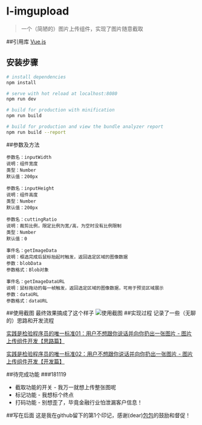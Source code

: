 # l-imgupload

> 一个（简陋的）图片上传组件，实现了图片随意截取

##引用库
[Vue.js][1]

## 安装步骤

``` bash
# install dependencies
npm install

# serve with hot reload at localhost:8080
npm run dev

# build for production with minification
npm run build

# build for production and view the bundle analyzer report
npm run build --report
```
##参数及方法
```
参数名：inputWidth
说明：组件宽度
类型：Number
默认值：200px

参数名：inputHeight
说明：组件高度
类型：Number
默认值：200px

参数名：cuttingRatio
说明：裁剪比例，限定比例为宽/高，为空时没有比例限制
类型：Number
默认值：0

事件名：getImageData
说明：框选完成后鼠标抬起时触发，返回选定区域的图像数据
参数：blobData
参数格式：Blob对象

事件名：getImageDataURL
说明：鼠标拖动的每一帧触发，返回选定区域的图像数据，可用于预览区域展示
参数：dataURL
参数格式：dataURL
```
##使用截图
最终效果搞成了这个样子
![使用截图][2]
##实现过程
记录了一些（无聊的）思路和开发流程

[实践是检验程序员的唯一标准01：用户不想跟你说话并向你扔出一张图片 - 图片上传组件开发【思路篇】][3]

[实践是检验程序员的唯一标准02：用户不想跟你说话并向你扔出一张图片 - 图片上传组件开发【开发篇】][4]


##待完成功能
###181119
* 截取功能的开关 - 我万一就想上传整张图呢
* 标记功能 - 我想标个终点
* 打码功能 - 别想歪了，毕竟金融行业怕泄漏客户信息！

##写在后面
这是我在github留下的第1个印记，感谢(dear)[包包][5]的鼓励和督促！

[1]:https://github.com/vuejs/vue
[2]:https://segmentfault.com/img/bVbip2p
[3]:https://segmentfault.com/a/1190000013038300?_ea=4843335
[4]:https://segmentfault.com/a/1190000016743925?_ea=4855622
[5]:https://github.com/iris-official
